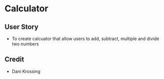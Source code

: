 # Calculator

##  User Story
- To create calcuator that allow users to add, subtract, multiple and divide two numbers

## Credit
- Dani Krossing
